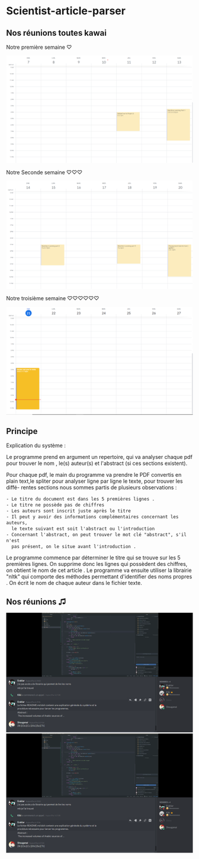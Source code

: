# Scientist-article-parser



## Nos réunions toutes kawai

Notre première semaine ♡


![Screenshot](agenda/agenda1.png)

Notre Seconde semaine ♡♡♡

![Screenshot](agenda/agenda2.png)


Notre troisième semaine ♡♡♡♡♡♡

![Screenshot](agenda/agenda3.png)


## Principe

Explication du système :

  Le programme prend en argument un repertoire, qui va analyser chaque pdf pour 
trouver le nom , le(s) auteur(s) et l'abstract (si ces sections existent).

  Pour chaque pdf, le main du programme va prendre le PDF convertis en plain 
text,le spliter pour analyser ligne par ligne le texte, pour trouver les diffé-
rentes sections nous sommes partis de plusieurs observations :

    - Le titre du document est dans les 5 premières lignes .
    - Le titre ne possède pas de chiffres 
    - Les auteurs sont inscrit juste après le titre
    - Il peut y avoir des informations complémentaires concernant les auteurs,
      le texte suivant est soit l'abstract ou l'introduction
    - Concernant l'abstract, on peut trouver le mot clé "abstract", s'il n'est
      pas présent, on le situe avant l'introduction .

  Le programme commence par déterminer le titre qui se trouve sur les 5 premières
lignes. On supprime donc les lignes qui possèdent des chiffres, on obtient le 
nom de cet article .
  Le programme va ensuite utiliser la librairie "nltk" qui comporte des méthodes
permettant d'identifier des noms propres . On écrit le nom de chaque auteur dans 
le fichier texte.


## Nos réunions ♫

![Screenshot](agenda/reunion.png)
![Screenshot](agenda/reunion.png)
